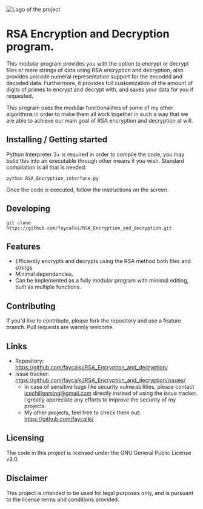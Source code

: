 ![Logo of the project](https://i.imgur.com/RXxvoqq.png)

# RSA Encryption and Decryption program.

This modular program provides you with the option to encrypt or decrypt files or mere strings of data using RSA encryption and decryption, also provides unicode numeral representation support for the encoded and decoded data. Furthermore, it provides full customization of the amount of digits of primes to encrypt and decrypt with, and saves your data for you if requested.

This program uses the modular functionalities of some of my other algorithms in order to make them all work together in such a way that we are able to achieve our main goal of RSA encryption and decryption at will.

## Installing / Getting started

Python Interpreter 3+ is required in order to compile the code, you may build this into an executable through other means if you wish. 
Standard compilation is all that is needed.

```shell
python RSA_Encryption_interface.py
```

Once the code is executed, follow the instructions on the screen.

## Developing

```shell
git clone https://github.com/faycalki/RSA_Encryption_and_decryption.git
```

## Features

* Efficiently encrypts and decrypts using the RSA method both files and strings
* Minimal dependencies.
* Can be implemented as a fully modular program with minimal editing, built as multiple functions.

## Contributing

If you'd like to contribute, please fork the repository and use a feature
branch. Pull requests are warmly welcome.

## Links

- Repository: https://github.com/faycalki/RSA_Encryption_and_decryption/
- Issue tracker: https://github.com/faycalki/RSA_Encryption_and_decryption/issues/
  - In case of sensitive bugs like security vulnerabilities, please contact
    icechillgaming@gmail.com directly instead of using the issue tracker. I greatly appreciate any efforts to improve the security of my projects.
  - My other projects, feel free to check them out: https://github.com/faycalki/

## Licensing

The code in this project is licensed under the GNU General Public License v3.0.

## Disclaimer

This project is intended to be used for legal purposes only, and is pursuant to the license terms and conditions provided.